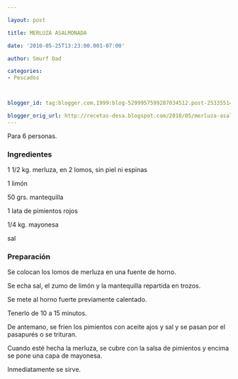```yaml
---

layout: post

title: MERLUZA ASALMONADA

date: '2010-05-25T13:23:00.001-07:00'

author: Smurf Dad

categories:
- Pescados



blogger_id: tag:blogger.com,1999:blog-5299957599287034512.post-2533551426072800874

blogger_orig_url: http://recetas-desa.blogspot.com/2010/05/merluza-asalmonada.html
---
```


Para 6 personas.

<h3>Ingredientes</h3>

1 1/2 kg. merluza, en 2 lomos, sin piel ni espinas

1 limón

50 grs. mantequilla

1 lata de pimientos rojos

1/4 kg. mayonesa

sal

<h3>Preparación</h3>

Se colocan los lomos de merluza en una fuente de horno.

Se echa sal, el zumo de limón y la mantequilla repartida en trozos.

Se mete al horno fuerte previamente calentado.

Tenerlo de 10 a 15 minutos.

De antemano, se fríen los pimientos con aceite ajos y sal y se pasan por el pasapurés o se trituran.

Cuando esté hecha la merluza, se cubre con la salsa de pimientos y encima se pone una capa de mayonesa.

Inmediatamente se sirve.